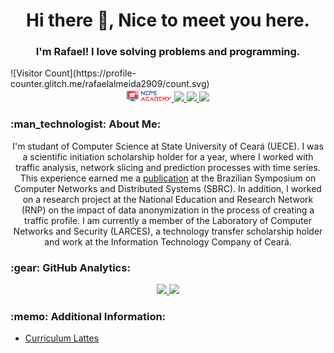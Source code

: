 <h1 align="center"> Hi there 👋, Nice to meet you here.</h1>
<h3 align="center"> I'm Rafael! I love solving problems and programming.</h3> ![Visitor Count](https://profile-counter.glitch.me/rafaelalmeida2909/count.svg)

<div align="center">    
  <a href="https://neps.academy/br/user/3745" alt="nepsacademy" target="_blank">
  <img height=20 src="https://github.com/rafaelalmeida2909/rafaelalmeida2909/blob/master/logo.jpg"
  </a>
  <a href="https://www.instagram.com/rafael_menezes2909/" alt="instagram" target="_blank">
  <img height=20  src="https://img.shields.io/badge/Instagram-E4405F?style=for-the-badge&logo=instagram&logoColor=white">
  </a>
  <a href="https://www.linkedin.com/in/rafael-de-almeida-menezes-27256b220/" alt="linkedin" target="_blank">
  <img src="https://img.shields.io/badge/LinkedIn-%230077B5.svg?&style=flat-square&logo=linkedin&logoColor=white">
  </a>
  <a href="mailto:rafael.almeida@etice.ce.gov.br" alt="gmail" target="_blank">
  <img src="https://img.shields.io/badge/-Gmail-FF0000?style=flat-square&labelColor=FF0000&logo=gmail&logoColor=white&link=mailto:rafael.almeida@etice.ce.gov.br" />
  </a>
</div>

<h3 align="left"> :man_technologist:&nbsp;About Me:</h3>
<p align="center">
   I'm studant of Computer Science at State University of Ceará (UECE). I was a scientific initiation scholarship holder for a year, where I worked with traffic analysis, network slicing and prediction processes with time series. This experience earned me a <a href=https://sol.sbc.org.br/index.php/wpeif/article/view/17196 target="_blank">publication</a> at the Brazilian Symposium on Computer Networks and Distributed Systems (SBRC). In addition, I worked on a research project at the National Education and Research Network (RNP) on the impact of data anonymization in the process of creating a traffic profile. I am currently a member of the Laboratory of Computer Networks and Security (LARCES), a technology transfer scholarship holder and work at the Information Technology Company of Ceará.
   </p>

<h3>:gear:&nbsp;GitHub Analytics:</h3>
  <p align="center">
    <a href="https://github.com/rafaelalmeida2909">
    <img height="180em" src="https://github-readme-stats.vercel.app/api?username=rafaelalmeida2909&show_icons=true&theme=tokyonight" />
    <a/>
    <img height="180em" src="https://github-readme-stats-eight-theta.vercel.app/api/top-langs/?username=rafaelalmeida2909&layout=compact&langs_count=8&theme=tokyonight&include_all_commits=true&count_private=true"/>
  </p>
  
<h3 align="left"> :memo:&nbsp;Additional Information:</h3>

- [Curriculum Lattes](http://lattes.cnpq.br/6951635583842593)

